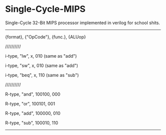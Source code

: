 # Single-Cycle-MIPS
Single-Cycle 32-Bit MIPS processor implemented in verilog for school shits.


________________________________________________________________________________________

{format}, {"OpCode"}, {func.}, {ALUop}

//////////

i-type, "lw",  x, 010 (same as "add")

i-type, "sw",  x, 010 (same as "add")

i-type, "beq", x, 110 (same as "sub")

//////////

R-type, "and", 100100, 000

R-type, "or",  100101, 001

R-type, "add", 100000, 010

R-type, "sub", 100010, 110
________________________________________________________________________________________
